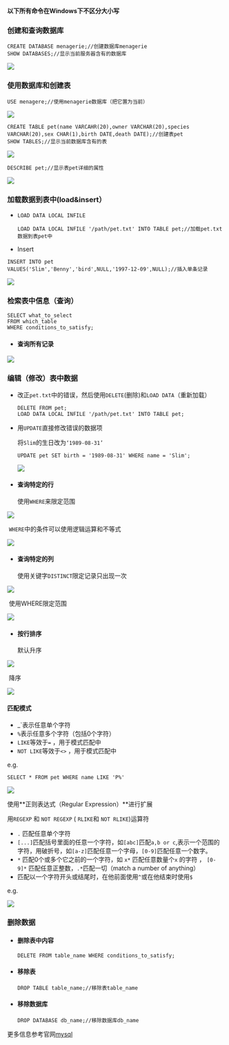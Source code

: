 **以下所有命令在Windows下不区分大小写**

### 创建和查询数据库

```mysql
CREATE DATABASE menagerie;//创建数据库menagerie
SHOW DATABASES;//显示当前服务器含有的数据库
```

![](.\show_databases.png)

### 使用数据库和创建表

```mysql
USE menagere;//使用menagerie数据库（把它置为当前）
```

![](.\use_menagerie.png)

```mysql
CREATE TABLE pet(name VARCAHR(20),owner VARCHAR(20),species VARCHAR(20),sex CHAR(1),birth DATE,death DATE);//创建表pet
SHOW TABLES;//显示当前数据库含有的表
```

![](.\create_table.png)

```mysql
DESCRIBE pet;//显示表pet详细的属性
```

![](describe_pet.png)

### 加载数据到表中(load&insert）

- `LOAD DATA LOCAL INFILE `

  ```mysql
  LOAD DATA LOCAL INFILE '/path/pet.txt' INTO TABLE pet;//加载pet.txt数据到表pet中
  ```

- Insert  

```mysql
INSERT INTO pet
VALUES('Slim','Benny','bird',NULL,'1997-12-09',NULL);//插入单条记录
```

![](./insert_pet.png)

### 检索表中信息（查询）

```mysql
SELECT what_to_select
FROM which_table
WHERE conditions_to_satisfy;
```

- #### 查询所有记录

![](./select_all.png)

### 编辑（修改）表中数据

- 改正`pet.txt`中的错误，然后使用`DELETE`(删除)和`LOAD DATA`（重新加载）

  ```mysql
  DELETE FROM pet;
  LOAD DATA LOCAL INFILE '/path/pet.txt' INTO TABLE pet;
  ```

- 用`UPDATE`直接修改错误的数据项

  将`Slim`的生日改为`‘1989-08-31’`

  ```mysql
  UPDATE pet SET birth = '1989-08-31' WHERE name = 'Slim';
  ```

  ![](./update_pet.png)

- #### 查询特定的行

  使用`WHERE`来限定范围

![](./select_where.png)

​	`WHERE`中的条件可以使用逻辑运算和不等式

![](./select_where_and.png)

- #### 查询特定的列

  使用关键字`DISTINCT`限定记录只出现一次

![](./select_colums.png)

​	使用WHERE限定范围

![](./select_columns_where.png)

- #### 按行排序

  默认升序

![](./select_sort_birth.png)

​	降序

![](./select_sort_birth_desc.png)

#### 匹配模式

- _`表示任意单个字符
- `%`表示任意多个字符（包括0个字符）
- `LIKE`等效于`=` ，用于模式匹配中
- `NOT LIKE`等效于`<>` ，用于模式匹配中

e.g. 

```mysql
SELECT * FROM pet WHERE name LIKE 'P%'
```

![](./select_like.png)

使用**正则表达式（Regular Expression）**进行扩展

用`REGEXP`  和 `NOT REGEXP` ( `RLIKE`和 `NOT RLIKE`)运算符

- `.` 匹配任意单个字符
- `[...]`匹配括号里面的任意一个字符，如`[abc]`匹配`a,b or c`,表示一个范围的字符，用破折号，如`[a-z]`匹配任意一个字母，`[0-9]`匹配任意一个数字。
- `*`  匹配0个或多个它之前的一个字符，如 `x*` 匹配任意数量个`x` 的字符 ， `[0-9]*`  匹配任意正整数，`.*`匹配一切（match a number of anything）
- 匹配以一个字符开头或结尾时，在他前面使用`^`或在他结束时使用`$`

e.g.

![](./select_reg.png)

### 删除数据

- #### 删除表中内容

  ```mysql
  DELETE FROM table_name WHERE conditions_to_satisfy;
  ```

- #### 移除表

  ```mysql
  DROP TABLE table_name;//移除表table_name
  ```

- #### 移除数据库

  ```mysql
  DROP DATABASE db_name;//移除数据库db_name
  ```

更多信息参考官网[mysql](https://dev.mysql.com/doc/)